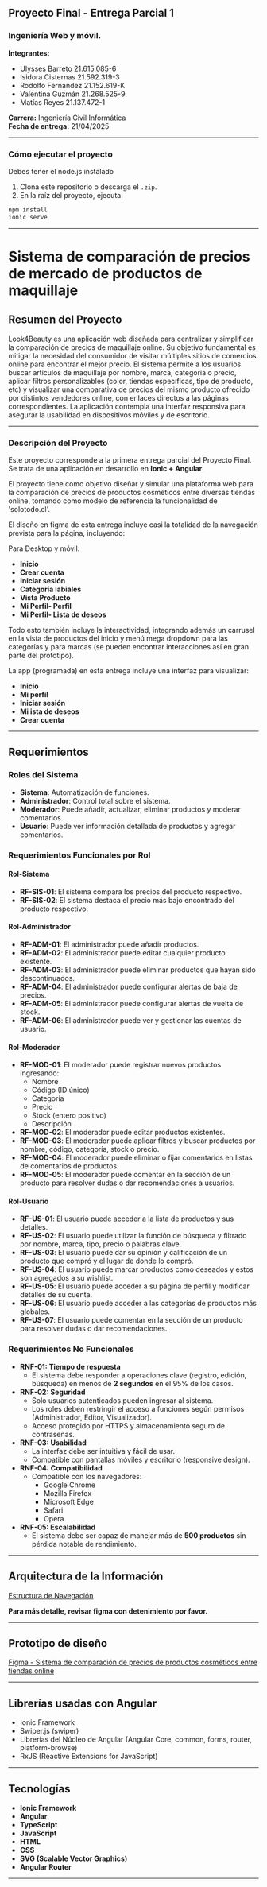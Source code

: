 ## Proyecto Final - Entrega Parcial 1  
### Ingeniería Web y móvil.
**Integrantes:** 
- Ulysses Barreto 21.615.085-6
- Isidora Cisternas 21.592.319-3
- Rodolfo Fernández 21.152.619-K
- Valentina Guzmán   21.268.525-9
- Matías Reyes 21.137.472-1

  
**Carrera:** Ingeniería Civil Informática  
**Fecha de entrega:** 21/04/2025

---

### Cómo ejecutar el proyecto
Debes tener el node.js instalado

1. Clona este repositorio o descarga el `.zip`.
2. En la raíz del proyecto, ejecuta:

```bash
npm install
ionic serve
```

---

# Sistema de comparación de precios de mercado de productos de maquillaje

## Resumen del Proyecto
Look4Beauty es una aplicación web diseñada para centralizar y simplificar la comparación de precios de maquillaje online. Su objetivo fundamental es mitigar la necesidad del consumidor de visitar múltiples sitios de comercios online para encontrar el mejor precio. El sistema permite a los usuarios buscar artículos de maquillaje por nombre, marca, categoría o precio, aplicar filtros personalizables (color, tiendas específicas, tipo de producto, etc) y visualizar una comparativa de precios del mismo producto ofrecido por distintos vendedores online, con enlaces directos a las páginas correspondientes. La aplicación contempla una interfaz responsiva para asegurar la usabilidad en dispositivos móviles y de escritorio.

---

### Descripción del Proyecto

Este proyecto corresponde a la primera entrega parcial del Proyecto Final. Se trata de una aplicación en desarrollo en **Ionic + Angular**.

El proyecto tiene como objetivo diseñar y simular una plataforma web para la comparación de precios de productos cosméticos entre diversas tiendas online, tomando como modelo de referencia la funcionalidad de 'solotodo.cl'.

El diseño en figma de esta entrega incluye casi la totalidad de la navegación prevista para la página, incluyendo: 

Para Desktop y móvil:

- **Inicio**
- **Crear cuenta**
- **Iniciar sesión**
- **Categoría labiales**
- **Vista Producto**
- **Mi Perfil- Perfil**
- **Mi Perfil- Lista de deseos**

Todo esto también incluye la interactividad, integrando además un carrusel en la vista de productos del inicio
y menú mega dropdown para las categorías y para marcas (se pueden encontrar interacciones así en gran parte del prototipo). 


La app (programada) en esta entrega incluye una interfaz para visualizar:
- **Inicio**
- **Mi perfil**
- **Iniciar sesión**
- **Mi ista de deseos**
- **Crear cuenta**

---

## Requerimientos

### Roles del Sistema
- **Sistema**: Automatización de funciones.
- **Administrador**: Control total sobre el sistema.
- **Moderador**: Puede añadir, actualizar, eliminar productos y moderar comentarios.
- **Usuario**: Puede ver información detallada de productos y agregar comentarios.

### Requerimientos Funcionales por Rol


#### Rol-Sistema
- **RF-SIS-01**: El sistema compara los precios del producto respectivo.
- **RF-SIS-02**: El sistema destaca el precio más bajo encontrado del producto respectivo.


#### Rol-Administrador
- **RF-ADM-01**: El administrador puede añadir productos.
- **RF-ADM-02**: El administrador puede editar cualquier producto existente.
- **RF-ADM-03**: El administrador puede eliminar productos que hayan sido descontinuados.
- **RF-ADM-04**: El administrador puede configurar alertas de baja de precios.
- **RF-ADM-05**: El administrador puede configurar alertas de vuelta de stock.
- **RF-ADM-06**: El administrador puede ver y gestionar las cuentas de usuario.


#### Rol-Moderador
- **RF-MOD-01**: El moderador puede registrar nuevos productos ingresando:
  - Nombre
  - Código (ID único)
  - Categoría
  - Precio
  - Stock (entero positivo)
  - Descripción
- **RF-MOD-02**: El moderador puede editar productos existentes.
- **RF-MOD-03**: El moderador puede aplicar filtros y buscar productos por nombre, código, categoría, stock o precio.
- **RF-MOD-04**: El moderador puede eliminar o fijar comentarios en listas de comentarios de productos.
- **RF-MOD-05**: El moderador puede comentar en la sección de un producto para resolver dudas o dar recomendaciones a usuarios.

#### Rol-Usuario
- **RF-US-01**: El usuario puede acceder a la lista de productos y sus detalles.
- **RF-US-02**: El usuario puede utilizar la función de búsqueda y filtrado por nombre, marca, tipo, precio o palabras clave.
- **RF-US-03**: El usuario puede dar su opinión y calificación de un producto que compró y el lugar de donde lo compró.
- **RF-US-04**: El usuario puede marcar productos como deseados y estos son agregados a su wishlist.
- **RF-US-05**: El usuario puede acceder a su página de perfil y modificar detalles de su cuenta.
- **RF-US-06**: El usuario puede acceder a las categorías de productos más globales.
- **RF-US-07**: El usuario puede comentar en la sección de un producto para resolver dudas o dar recomendaciones.

### Requerimientos No Funcionales

- **RNF-01: Tiempo de respuesta**
  - El sistema debe responder a operaciones clave (registro, edición, búsqueda) en menos de **2 segundos** en el 95% de los casos.
- **RNF-02: Seguridad**
  - Solo usuarios autenticados pueden ingresar al sistema.
  - Los roles deben restringir el acceso a funciones según permisos (Administrador, Editor, Visualizador).
  - Acceso protegido por HTTPS y almacenamiento seguro de contraseñas.
- **RNF-03: Usabilidad**
  - La interfaz debe ser intuitiva y fácil de usar.
  - Compatible con pantallas móviles y escritorio (responsive design).
- **RNF-04: Compatibilidad**
  - Compatible con los navegadores:
    - Google Chrome
    - Mozilla Firefox
    - Microsoft Edge
    - Safari
    - Opera
- **RNF-05: Escalabilidad**
  - El sistema debe ser capaz de manejar más de **500 productos** sin pérdida notable de rendimiento. 

---

## Arquitectura de la Información
[Estructura de Navegación](https://whimsical.com/look4beauty-RssnWPKSDMGrXbKVyYxjRJ)

**Para más detalle, revisar figma con detenimiento por favor.**

---

## Prototipo de diseño
[Figma - Sistema de comparación de precios de productos cosméticos entre tiendas online](https://www.figma.com/design/nCRlDbV7I8EhWRFFZQ6kzM/Look4Beauty?node-id=53-782&t=ZXB8Zn80NEDQ9Dsx-1)

---

## Librerías usadas con Angular
- Ionic Framework
- Swiper.js (swiper)
- Librerías del Núcleo de Angular (Angular Core, common, forms, router, platform-browse)
- RxJS (Reactive Extensions for JavaScript)
---

## Tecnologías
- **Ionic Framework**
- **Angular** 
- **TypeScript**
- **JavaScript**
- **HTML** 
- **CSS** 
- **SVG (Scalable Vector Graphics)**
- **Angular Router**

---
